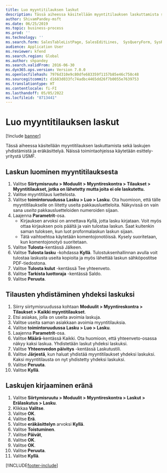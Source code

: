 ```yaml
---
title: Luo myyntitilauksen laskut
description: Tässä aiheessa käsitellään myyntitilauksen laskuttamista sekä laskujen yhdistämistä ja eräkäsittelyä.
author: ShivamPandey-msft
ms.date: 06/25/2019
ms.topic: business-process
ms.prod: ''
ms.technology: ''
ms.search.form: SalesTableListPage, SalesEditLines,  SysQueryForm, SysRecurrence
audience: Application User
ms.reviewer: kfend
ms.search.region: Global
ms.author: shpandey
ms.search.validFrom: 2016-06-30
ms.dyn365.ops.version: Version 7.0.0
ms.openlocfilehash: 7976d310e9c80dfe683359f1157b85e46c758c48
ms.sourcegitcommit: d1683d033fc74adbc4465dd26f7b0055e7639753
ms.translationtype: HT
ms.contentlocale: fi-FI
ms.lasthandoff: 05/05/2022
ms.locfileid: "8713441"
---
```

# <a name="create-sales-order-invoices"></a>Luo myyntitilauksen laskut

[!include [banner](../../includes/banner.md)]

Tässä aiheessa käsitellään myyntitilauksen laskuttamista sekä laskujen yhdistämistä ja eräkäsittelyä. Näissä toimintaohjeissa käytetään esittely-yritystä USMF.


## <a name="create-an-invoice-from-a-sales-order"></a>Laskun luominen myyntitilauksesta
1. Valitse **Siirtymisruutu > Moduulit > Myyntireskontra > Tilaukset > Myyntitilaukset, jotka on lähetetty mutta joita ei ole laskutettu.**
2. Valitse myyntitilaus luettelosta. 
3. Valitse **toimintoruudussa** **Lasku > Luo > Lasku**. Ota huomioon, että tälle myyntitilaukselle on liitetty useita pakkausluetteloita. Näkyvissä on vain sana *useita* pakkausluetteloiden numeroiden sijaan.  
4. Laajenna **Parametrit**-osa.
    - Kirjauksen arvoksi on annettava Kyllä, jotta lasku kirjataan. Voit myös ottaa kirjauksen pois päältä ja vain tulostaa laskun. Saat kuitenkin saman tuloksen, kun luot proformalaskun laskun sijaan.  
    - Tätä vaihtoehtoa käytetään komentojonotöissä. Kysely suoritetaan, kun komentojonotyö suoritetaan.
5. Valitse **Tulosta**-kentässä Jälkeen.
6. Valitse **Tulosta lasku** -kohdassa **Kyllä**. Tulostuksenhallinnan avulla voit tulostaa laskusta useita kopioita ja myös lähettää laskun sähköpostitse PDF-tiedostona.  
7. Valitse **Tulosta kulut** -kentässä Tee yhteenveto.
8. Valitse **Tarkista luottoraja** -kentässä Saldo.
9. Valitse **Peruuta**.

## <a name="combine-orders-into-a-single-invoice"></a>Tilausten yhdistäminen yhdeksi laskuksi
1. Siirry siirtymisruudussa kohtaan **Moduulit > Myyntireskontra > Tilaukset > Kaikki myyntitilaukset**.
2. Etsi asiakas, jolla on useita avoimia laskuja.
3. Valitse useita saman asiakkaan avoimia myyntitilauksia.
4. Valitse **toimintoruudussa** **Lasku > Luo > Lasku**.
5. Laajenna **Parametrit**-osa.
6. Valitse **Määrä**-kentässä Kaikki. Ota huomioon, että yhteenveto-osassa näkyy kaksi laskua. Yhdistetään laskut yhdeksi laskuksi.  
7. Valitse **Yhteenvedon päivitys** -kentässä Laskutustili.
8. Valitse **Järjestä**, kun haluat yhdistää myyntitilaukset yhdeksi laskuksi. Kaksi myyntitilausta on nyt yhdistetty yhdeksi laskuksi.   
9. Valitse **Peruuta**.
10. Valitse **Kyllä**.

## <a name="post-invoices-in-a-batch"></a>Laskujen kirjaaminen eränä
1. Valitse **Siirtymisruutu > Moduulit > Myyntireskontra > Laskut > Erälaskutus > Lasku**.
2. Klikkaa **Valitse**.
3. Valitse **OK**.
4. Valitse **Erä**.
5. Valitse **eräkäsittelyn** arvoksi **Kyllä**.
6. Valitse **Toistuminen**.
7. Valitse **Päivät**,
8. Valitse **OK**.
9. Valitse **OK**.
10. Valitse **Peruuta**.
11. Valitse **Kyllä**.



[!INCLUDE[footer-include](../../../includes/footer-banner.md)]
